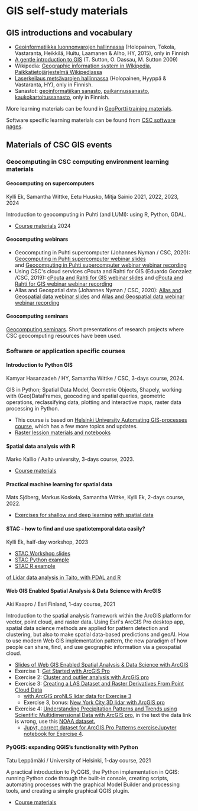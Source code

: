 # GIS self-study materials


## GIS introductions and vocabulary


*   [Geoinformatiikka luonnonvarojen hallinnassa](https://helda.helsinki.fi/bitstream/handle/10138/166765/GIS_kirja_kansineen_netti.pdf?sequence=1) (Holopainen, Tokola, Vastaranta, Heikkilä, Huitu, Laamanen & Alho, HY, 2015), only in Finnish
*   [A gentle introduction to GIS](https://docs.qgis.org/3.16/en/docs/gentle_gis_introduction/index.html) (T. Sutton, O. Dassau, M. Sutton 2009)
*   Wikipedia: [Geographic information system in Wikipedia](https://en.wikipedia.org/wiki/Geographic_information_system#Applications), [Paikkatietojärjestelmä Wikipediassa](https://fi.wikipedia.org/wiki/Paikkatietoj%C3%A4rjestelm%C3%A4)
*   [Laserkeilaus metsävarojen hallinnassa](https://helda.helsinki.fi/bitstream/handle/10138/42935/Laserkirja_painettu.pdf?sequence=2) (Holopainen, Hyyppä & Vastaranta, HY), only in Finnish.
*   Sanastot: [geoinformatiikan sanasto](http://www.tsk.fi/tiedostot/pdf/GeoinformatiikanSanasto.pdf), [paikannussanasto](http://www.tsk.fi/tiedostot/pdf/paikannussanasto.pdf), [kaukokartoitussanasto](http://foto.hut.fi/sanasto.html), only in Finnish.

More learning materials can be found in [GeoPortti training materials](http://www.geoportti.fi/skills-development/).

Software specific learning materials can be found from [CSC software pages](../../apps/by_discipline.md#geosciences).

## Materials of CSC GIS events
### Geocomputing in CSC computing environment learning materials

#### Geocomputing on supercomputers

Kylli Ek, Samantha Wittke, Eetu Huusko, Mitja Sainio 2021, 2022, 2023, 2024

Introduction to geocomputing in Puhti (and LUMI): using R, Python, GDAL. 

*   [Course materials](https://csc-training.github.io/geocomputing_course/) 2024

#### Geocomputing webinars

*   Geocomputing in Puhti supercomputer (Johannes Nyman / CSC, 2020): [Geocomputing in Puhti supercomputer webinar slides](https://webinars.a3s.fi/2020-puhti-for-gis.pdf) and [Geocomputing in Puhti supercomputer webinar webinar recording](http://youtu.be/PrgMFna3DKw) 
*   Using CSC's cloud services cPouta and Rahti for GIS (Eduardo Gonzalez /CSC, 2019): [cPouta and Rahti for GIS webinar slides](https://webinars.a3s.fi/2019-04-24-webinar-csc-cloud-services-for-gis.pdf) and [cPouta and Rahti for GIS webinar webinar recording](http://youtu.be/8szDsp_33lU) 
*   Allas and Geospatial data (Johannes Nyman / CSC, 2020): [Allas and Geospatial data webinar slides](https://webinars.a3s.fi/2020-allas-geospatial-data.pdf) and [Allas and Geospatial data webinar webinar recording](http://youtu.be/mnFXe2-dJ_g)

#### Geocomputing seminars

[Geocomputing seminars](geocomputing-seminars.md). Short presentations of research projects where CSC geocomputing resources have been used.

### Software or application specific courses

#### Introduction to Python GIS

Kamyar Hasanzadeh / HY, Samantha Wittke / CSC, 3-days course, 2024.

GIS in Python; Spatial Data Model, Geometric Objects, Shapely, working with (Geo)DataFrames, geocoding and spatial queries, geometric operations, reclassifying data, plotting and interactive maps, raster data processing in Python.

*   This course is based on [Helsinki University Automating GIS-processes course](https://autogis-site.readthedocs.io/en/latest/), which has a few more topics and updates.
*   [Raster lession materials and notebooks](https://github.com/Automating-GIS-processes/csc-intensive-course/tree/main/Day-3/Lesson-7)

#### Spatial data analysis with R

Marko Kallio / Aalto university, 3-days course, 2023.

*   [Course materials](https://github.com/csc-training/r-spatial-course)

#### Practical machine learning for spatial data

Mats Sjöberg, Markus Koskela, Samantha Wittke, Kylli Ek, 2-days course, 2022.

*   [Exercises for shallow and deep learning](https://github.com/csc-training/GeoML) [with spatial data](https://github.com/csc-training/geocomputing/tree/master/machineLearning)

#### STAC - how to find and use spatiotemporal data easily?

Kylli Ek, half-day workshop, 2023

*   [STAC Workshop slides](https://gis-workshops.a3s.fi/2023-06-13-stac-workshop.pdf)
*   [STAC Python example](https://github.com/csc-training/geocomputing/blob/master/python/STAC/STAC_CSC_example.ipynb)
*   [STAC R example](https://github.com/csc-training/geocomputing/blob/master/R/STAC/STAC_CSC_example.Rmd)

[of Lidar data analysis in Taito, with PDAL and R](https://gis-courses.a3s.fi/2019-03-05-lidar.zip)

#### Web GIS Enabled Spatial Analysis & Data Science with ArcGIS

Aki Kaapro / Esri Finland, 1-day course, 2021

Introduction to the spatial analysis framework within the ArcGIS platform for vector, point cloud, and raster data. Using Esri's ArcGIS Pro desktop app, spatial data science methods are applied for pattern detection and clustering, but also to make spatial data-based predictions and geoAI. How to use modern Web GIS implementation pattern, the new paradigm of how people can share, find, and use geographic information via a geospatial cloud.

*   [Slides of Web GIS Enabled Spatial Analysis & Data Science with ArcGIS](https://a3s.fi/gis-courses/arcpro_2020/CSC_WebGIS_Enabled_Spatial_Data_Science_and_Spatial_Analysis_2021.pdf)
*   Exercise 1: [Get Started with ArcGIS Pro](https://learn.arcgis.com/en/projects/get-started-with-arcgis-pro/)
*   Exercise 2: [Cluster and outlier analysis with ArcGIS pro](https://a3s.fi/gis-courses/arcpro_2020/Cluster_and_Outlier_Analysis.pdf)
*   Exercise 3: [Creating a LAS Dataset and Raster Derivatives From Point Cloud Data](https://a3s.fi/gis-courses/arcpro_2020/LAS_Dataset_Exercise.pdf)
    *   [with ArcGIS pro](https://a3s.fi/gis-courses/arcpro_2020/LAS_Dataset_Exercise.pdf)[NLS lidar data for Exercise 3](https://a3s.fi/gis-courses/arcpro_2020/las_tiedosto.zip)
    *   Exercise 3, bonus: [New York City 3D lidar with ArcGIS pro](https://www.arcgis.com/home/item.html?id=d869fa255fd44726ae6e40264e290df1)
*   Exercise 4: [Understanding Precipitation Patterns and Trends using Scientific Multidimensional Data with ArcGIS pro](https://www.esri.com/arcgis-blog/products/arcgis/imagery/precipitation-patterns-and-trends-predictions-multidimensional-data/), in the text the data link is wrong, use this [NOAA dataset.](https://a3s.fi/gis-courses/arcpro_2020/precip.mon.total.v501.nc)
    *   [Jupyt, correct dataset for ArcGIS Pro Patterns exercise](https://a3s.fi/gis-courses/arcpro_2020/precip.mon.total.v501.nc)[Jupyter notebook for Exercise 4](https://a3s.fi/gis-courses/arcpro_2020/NOAA_Precipitation_raw.ipynb).

#### PyQGIS: expanding QGIS’s functionality with Python

Tatu Leppämäki / University of Helsinki, 1-day course, 2021

A practical introduction to PyQGIS, the Python implementation in QGIS: running Python code through the built-in console, creating scripts, automating processes with the graphical Model Builder and processing tools, and creating a simple graphical QGIS plugin.

*   [Course materials](https://github.com/csc-training/pyqgis)
